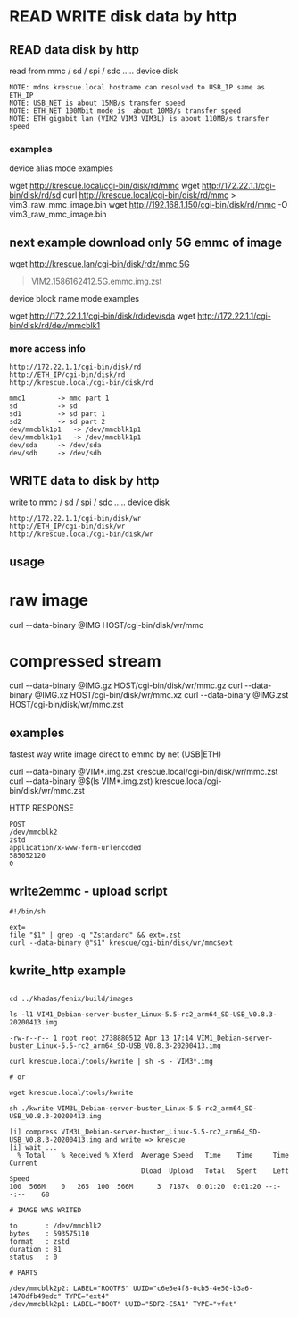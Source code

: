 # READ WRITE disk data by http

## READ data disk by http

read from mmc / sd / spi / sdc ..... device disk

    NOTE: mdns krescue.local hostname can resolved to USB_IP same as ETH_IP
    NOTE: USB_NET is about 15MB/s transfer speed
    NOTE: ETH_NET 100Mbit mode is  about 10MB/s transfer speed
    NOTE: ETH gigabit lan (VIM2 VIM3 VIM3L) is about 110MB/s transfer speed

### examples

device alias mode examples

   wget http://krescue.local/cgi-bin/disk/rd/mmc
   wget http://172.22.1.1/cgi-bin/disk/rd/sd
   curl http://krescue.local/cgi-bin/disk/rd/mmc > vim3_raw_mmc_image.bin
   wget http://192.168.1.150/cgi-bin/disk/rd/mmc -O vim3_raw_mmc_image.bin


## next example download only 5G emmc of image

   wget http://krescue.lan/cgi-bin/disk/rdz/mmc:5G

   > VIM2.1586162412.5G.emmc.img.zst

device block name mode examples

   wget http://172.22.1.1/cgi-bin/disk/rd/dev/sda
   wget http://172.22.1.1/cgi-bin/disk/rd/dev/mmcblk1

### more access info

    http://172.22.1.1/cgi-bin/disk/rd
    http://ETH_IP/cgi-bin/disk/rd
    http://krescue.local/cgi-bin/disk/rd

    mmc1		-> mmc part 1
    sd			-> sd
    sd1			-> sd part 1
    sd2			-> sd part 2
    dev/mmcblk1p1	-> /dev/mmcblk1p1
    dev/mmcblk1p1	-> /dev/mmcblk1p1
    dev/sda		-> /dev/sda
    dev/sdb		-> /dev/sdb

## WRITE data to disk by http

write to mmc / sd / spi / sdc ..... device disk

    http://172.22.1.1/cgi-bin/disk/wr
    http://ETH_IP/cgi-bin/disk/wr
    http://krescue.local/cgi-bin/disk/wr

## usage

   # raw image
   curl --data-binary @IMG HOST/cgi-bin/disk/wr/mmc

   # compressed stream
   curl --data-binary @IMG.gz  HOST/cgi-bin/disk/wr/mmc.gz
   curl --data-binary @IMG.xz  HOST/cgi-bin/disk/wr/mmc.xz
   curl --data-binary @IMG.zst HOST/cgi-bin/disk/wr/mmc.zst

## examples

fastest way write image direct to emmc by net (USB|ETH)

   curl --data-binary @VIM*.img.zst krescue.local/cgi-bin/disk/wr/mmc.zst
   curl --data-binary @$(ls VIM*.img.zst) krescue.local/cgi-bin/disk/wr/mmc.zst

HTTP RESPONSE

```
POST
/dev/mmcblk2
zstd
application/x-www-form-urlencoded
585052120
0
```

## write2emmc - upload script

```
#!/bin/sh

ext=
file "$1" | grep -q "Zstandard" && ext=.zst
curl --data-binary @"$1" krescue/cgi-bin/disk/wr/mmc$ext

```

## kwrite_http example


```

cd ../khadas/fenix/build/images

ls -l1 VIM1_Debian-server-buster_Linux-5.5-rc2_arm64_SD-USB_V0.8.3-20200413.img

-rw-r--r-- 1 root root 2738880512 Apr 13 17:14 VIM1_Debian-server-buster_Linux-5.5-rc2_arm64_SD-USB_V0.8.3-20200413.img

curl krescue.local/tools/kwrite | sh -s - VIM3*.img

# or

wget krescue.local/tools/kwrite

sh ./kwrite VIM3L_Debian-server-buster_Linux-5.5-rc2_arm64_SD-USB_V0.8.3-20200413.img 

[i] compress VIM3L_Debian-server-buster_Linux-5.5-rc2_arm64_SD-USB_V0.8.3-20200413.img and write => krescue
[i] wait ...
  % Total    % Received % Xferd  Average Speed   Time    Time     Time  Current
                                 Dload  Upload   Total   Spent    Left  Speed
100  566M    0   265  100  566M      3  7187k  0:01:20  0:01:20 --:--:--    68

# IMAGE WAS WRITED

to       : /dev/mmcblk2
bytes    : 593575110
format   : zstd
duration : 81
status   : 0

# PARTS

/dev/mmcblk2p2: LABEL="ROOTFS" UUID="c6e5e4f8-0cb5-4e50-b3a6-1478dfb49edc" TYPE="ext4"
/dev/mmcblk2p1: LABEL="BOOT" UUID="5DF2-E5A1" TYPE="vfat"

```
